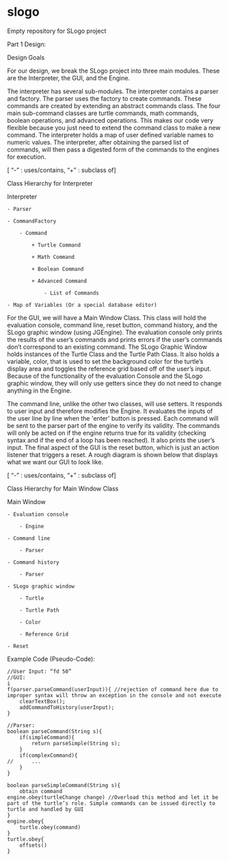 slogo
=====

Empty repository for SLogo project

Part 1 Design:

Design Goals

For our design, we break the SLogo project into three main modules. These are the Interpreter, the GUI, and the Engine.

The interpreter has several sub-modules. The interpreter contains a parser and factory. The parser uses the factory to create commands. These commands are created by extending an abstract commands class. The four main sub-command classes are turtle commands, math commands, boolean operations, and advanced operations. This makes our code very flexible because you just need to extend the command class to make a new command. The interpreter holds a map of user defined variable names to numeric values. The interpreter, after obtaining the parsed list of commands, will then pass a digested form of the commands to the engines for execution.

[ “-” : uses/contains, “+” : subclass of] 

Class Hierarchy for Interpreter

Interpreter

	- Parser

	- CommandFactory

		- Command

			+ Turtle Command

			+ Math Command

			+ Boolean Command

			+ Advanced Command

				- List of Commands

	- Map of Variables (Or a special database editor)		

For the GUI, we will have a Main Window Class. This class will hold the evaluation console, command line, reset button, command history, and the SLogo graphic window (using JGEngine). The evaluation console only prints the results of the user’s commands and prints errors if the user’s commands don’t correspond to an existing command. The SLogo Graphic Window holds instances of the Turtle Class and the Turtle Path Class. It also holds a variable, color, that is used to set the background color for the turtle’s display area and toggles the reference grid based off of the user’s input.  Because of the functionality of the evaluation Console and the SLogo graphic window, they will only use getters since they do not need to change anything in the Engine.

The command line, unlike the other two classes, will use setters. It responds to user input and therefore modifies the Engine. It evaluates the inputs of the user line by line when the 'enter' button is pressed. Each command will be sent to the parser part of the engine to verify its validity. The commands will only be acted on if the engine returns true for its validity (checking syntax and if the end of a loop has been reached). It also prints the user’s input. The final aspect of the GUI is the reset button, which is just an action listener that triggers a reset. A rough diagram is shown below that displays what we want our GUI to look like.

[ “-” : uses/contains, “+” : subclass of]

Class Hierarchy for Main Window Class

Main Window

	- Evaluation console

		- Engine

	- Command line

		- Parser

	- Command history

		- Parser

	- SLogo graphic window

		- Turtle

		- Turtle Path

		- Color

		- Reference Grid

	- Reset

Example Code (Pseudo-Code):
```
//User Input: “fd 50”
//GUI:
i
f(parser.parseCommand(userInput)){ //rejection of command here due to improper syntax will throw an exception in the console and not execute
	clearTextBox();
	addCommandToHistory(userInput);
}

//Parser:
boolean parseCommand(String s){
	if(simpleCommand){
		return parseSimple(String s);
	}
	if(complexCommand){
//		...
	}
}

boolean parseSimpleCommand(String s){
	obtain command
engine.obey(turtleChange change) //Overload this method and let it be part of the turtle’s role. Simple commands can be issued directly to turtle and handled by GUI
}
engine.obey{
	turtle.obey(command)
}
turtle.obey{
	offsets()
}
```
